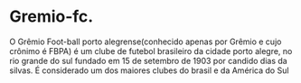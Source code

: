 # Gremio-fc.
O Grêmio Foot-ball porto alegrense(conhecido apenas por Grêmio  e cujo crônimo é FBPA)
é um clube de futebol brasileiro da cidade porto alegre, no rio grande do sul 
fundado em 15 de setembro de 1903 por candido dias da silvas.
É considerado um dos maiores clubes do brasil e da América do Sul 











